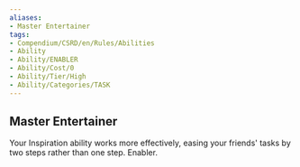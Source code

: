 ```yaml
---
aliases:
- Master Entertainer
tags:
- Compendium/CSRD/en/Rules/Abilities
- Ability
- Ability/ENABLER
- Ability/Cost/0
- Ability/Tier/High
- Ability/Categories/TASK
---
```


  
## Master Entertainer  
Your Inspiration ability works more effectively, easing your friends' tasks by two steps rather than one step. Enabler. 